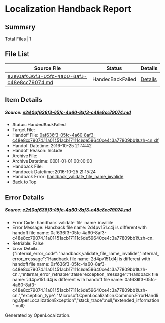 # <a name='report-top'></a> Localization Handback Report

## Summary
 Total Files | 1

## File List
 Source File | Status | Details 
 ----------- | ------ | ------- 
 [e2e\0af636f3-05fc-4a60-8af3-c48e8cc79074.md](https://github.com/OpenLocalizationTestOrg/ol-test0/blob/f914e1540886ab1f765fe5e3db5763320ed253c7/e2e/0af636f3-05fc-4a60-8af3-c48e8cc79074.md) | HandedBackFailed | [Details](#9a330bd44aa8e3c7a1832dd1bf01d3586686a4c21)

## Item Details
##### <a name='9a330bd44aa8e3c7a1832dd1bf01d3586686a4c21'></a> Source: [e2e\0af636f3-05fc-4a60-8af3-c48e8cc79074.md](https://github.com/OpenLocalizationTestOrg/ol-test0/blob/f914e1540886ab1f765fe5e3db5763320ed253c7/e2e/0af636f3-05fc-4a60-8af3-c48e8cc79074.md)
* Status: HandedBackFailed
* Target File: 
* Handoff File: [0af636f3-05fc-4a60-8af3-c48e8cc79074.11a01451acb17111c6de59640ce4c3a77809bb19.zh-cn.xlf](https://github.com/OpenLocalizationTestOrg/ol-test0-handoff/blob/678d637455e55ea010bb1dade364420deb7f88f4/ol-handoff/OpenLocalizationTestOrg/ol-test0-zhcn/shujia/ht/0af636f3-05fc-4a60-8af3-c48e8cc79074.11a01451acb17111c6de59640ce4c3a77809bb19.zh-cn.xlf)
* Handoff Datetime: 2016-10-25 21:14:42
* Handoff Reason: Include
* Archive File: 
* Archive Datetime: 0001-01-01 00:00:00
* Handback File: 
* Handback Datetime: 2016-10-25 21:15:24
* Handback Error: [handback_validate_file_name_invalide](#9a330bd44aa8e3c7a1832dd1bf01d3586686a4c21handback_validate_file_name_invalide)
* [Back to Top](#report-top)


## Error Details
##### <a name='9a330bd44aa8e3c7a1832dd1bf01d3586686a4c21handback_validate_file_name_invalide'></a> Source: [e2e\0af636f3-05fc-4a60-8af3-c48e8cc79074.md](#9a330bd44aa8e3c7a1832dd1bf01d3586686a4c21)
* Error Code: handback_validate_file_name_invalide
* Error Message: Handback file name: 2d4pv151.d4j is different with handoff file name: 0af636f3-05fc-4a60-8af3-c48e8cc79074.11a01451acb17111c6de59640ce4c3a77809bb19.zh-cn.
* Retriable: False
* Error Details: {"internal_error_code":"handback_validate_file_name_invalide","internal_error_message":"Handback file name: 2d4pv151.d4j is different with handoff file name: 0af636f3-05fc-4a60-8af3-c48e8cc79074.11a01451acb17111c6de59640ce4c3a77809bb19.zh-cn.","internal_error_retriable":false,"exception_message":"Handback file name: 2d4pv151.d4j is different with handoff file name: 0af636f3-05fc-4a60-8af3-c48e8cc79074.11a01451acb17111c6de59640ce4c3a77809bb19.zh-cn.","exception_type":"Microsoft.OpenLocalization.Common.ErrorHandling.OpenLocalizationException","stack_trace":null,"extended_information":null}


Generated by OpenLocalization.
